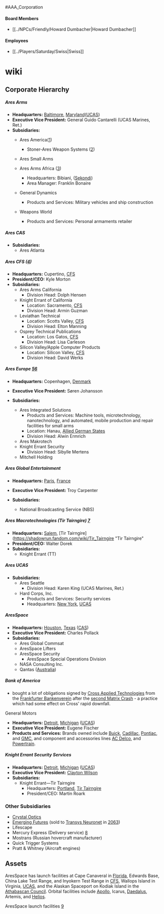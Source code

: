 #AAA_Corporation

#### Board Members
- [[../NPCs/Friendly/Howard Dumbacher|Howard Dumbacher]]


#### Employees
- [[../Players/Saturday/Swiss|Swiss]]


# wiki
## Corporate Hierarchy
##### Ares Arms

- **Headquarters:** [Baltimore](https://shadowrun.fandom.com/wiki/Baltimore "Baltimore"), [Maryland](https://shadowrun.fandom.com/wiki/Maryland "Maryland")([UCAS](https://shadowrun.fandom.com/wiki/UCAS "UCAS"))
- **Executive Vice President:** General Guido Cantarelli (UCAS Marines, Ret.)
- **Subsidiaries:**
	- Ares America([1](https://shadowrun.fandom.com/wiki/Ares_Macrotechnology#cite_note-1))
		- Stoner-Ares Weapon Systems ([2](https://shadowrun.fandom.com/wiki/Ares_Macrotechnology#cite_note-2))
	- Ares Small Arms
	- Ares Arms Africa ([3](https://shadowrun.fandom.com/wiki/Ares_Macrotechnology#cite_note-3))
		- Headquarters: Bibiani, ([Sekondi](https://shadowrun.fandom.com/wiki/Sekondi "Sekondi"))
		- Area Manager: Franklin Bonaire

	- General Dynamics
		- Products and Services: Military vehicles and ship construction

	- Weapons World
		- Products and Services: Personal armaments retailer

##### Ares CAS

- **Subsidiaries:**
	- Ares Atlanta

##### Ares CFS ([4](https://shadowrun.fandom.com/wiki/Ares_Macrotechnology#cite_note-4))

- **Headquarters:** Cupertino, [CFS](https://shadowrun.fandom.com/wiki/CFS "CFS")
- **President/CEO:** Kyle Morton
- **Subsidiaries:**
	- Ares Arms California
		- Division Head: Dolph Hensen
	- Knight Errant of California
		- Location: Sacramento, [CFS](https://shadowrun.fandom.com/wiki/CFS "CFS")
		- Division Head: Armin Guzman
	- Leviathan Technical
		- Location: Scotts Valley, [CFS](https://shadowrun.fandom.com/wiki/CFS "CFS")
		- Division Head: Elton Manning
	- Osprey Technical Publications
		- Location: Los Gatos, [CFS](https://shadowrun.fandom.com/wiki/CFS "CFS")
		- Division Head: Lisa Carleson
	- Silicon Valley/Apple Computer Products
		- Location: Silicon Valley, [CFS](https://shadowrun.fandom.com/wiki/CFS "CFS")
		- Division Head: David Werks

##### Ares Europe [5](https://shadowrun.fandom.com/wiki/Ares_Macrotechnology#cite_note-5)[6](https://shadowrun.fandom.com/wiki/Ares_Macrotechnology#cite_note-6)

- **Headquarters:** Copenhagen, [Denmark](https://shadowrun.fandom.com/wiki/Denmark "Denmark")
- **Executive Vice President:** Søren Johansson
- **Subsidiaries:**

	- Ares Integrated Solutions
		- Products and Services: Machine tools, microtechnology, nanotechnology, and automated, mobile production and repair facilities for small arms
		- Location: Hanau, [Allied German States](https://shadowrun.fandom.com/wiki/Allied_German_States "Allied German States")
		- Division Head: Alwin Ermrich
	- Ares Makrotech
	- Knight Errant Security
		- Division Head: Sibylle Mertens
	- Mitchell Holding

##### Ares Global Entertainment

- **Headquarters:** [Paris](https://shadowrun.fandom.com/wiki/Paris "Paris"), [France](https://shadowrun.fandom.com/wiki/France "France")
- **Executive Vice President:** Troy Carpenter
- **Subsidiaries:**

	- National Broadcasting Service (NBS)

##### Ares Macrotechnologies (Tir Tairngire) [7](https://shadowrun.fandom.com/wiki/Ares_Macrotechnology#cite_note-7)

- **Headquarters:** [Salem](https://shadowrun.fandom.com/wiki/Salem "Salem"), [Tir Tairngire](https://shadowrun.fandom.com/wiki/Tir_Tairngire "Tir Tairngire"
- **President/CEO:** Walter Dorek
- **Subsidiaries:**
	- Knight Errant (TT)

##### Ares UCAS

- **Subsidiaries:**
	- Ares Seattle
		- Division Head: Karen King (UCAS Marines, Ret.)
	- Hard Corps, Inc.
		- Products and Services: Security services
		- Headquarters: [New York](https://shadowrun.fandom.com/wiki/New_York "New York"), [UCAS](https://shadowrun.fandom.com/wiki/UCAS "UCAS")

##### AresSpace

- **Headquarters:** [Houston](https://shadowrun.fandom.com/wiki/Houston "Houston"), [Texas](https://shadowrun.fandom.com/wiki/Texas "Texas") ([CAS](https://shadowrun.fandom.com/wiki/CAS "CAS"))
- **Executive Vice President:** Charles Pollack
- **Subsidiaries:**
	- Ares Global Commsat
	- AresSpace Lifters
	- AresSpace Security
		- AresSpace Special Operations Division
	- NASA Consulting Inc.
	- Qantas ([Australia](https://shadowrun.fandom.com/wiki/Australia "Australia"))

##### Bank of America
- bought a lot of obligations signed by [Cross Applied Technologies](https://shadowrun.fandom.com/wiki/Cross_Applied_Technologies "Cross Applied Technologies") from the [Frankfurter Bankenverein](https://shadowrun.fandom.com/wiki/Frankfurter_Bankenverein "Frankfurter Bankenverein") after the [second Matrix Crash](https://shadowrun.fandom.com/wiki/Matrix_Crash_2.0 "Matrix Crash 2.0") - a practice which had some effect on Cross' rapid downfall.

General Motors
- **Headquarters:** [Detroit](https://shadowrun.fandom.com/wiki/Detroit "Detroit"), [Michigan](https://shadowrun.fandom.com/wiki/Michigan "Michigan") ([UCAS](https://shadowrun.fandom.com/wiki/UCAS "UCAS"))
- **Executive Vice President:** Eugene Fischer
- **Products and Services:** Brands owned include [Buick](http://en.wikipedia.org/wiki/Buick "wikipedia:Buick"), [Cadillac](http://en.wikipedia.org/wiki/Cadillac "wikipedia:Cadillac"), [Pontiac](http://en.wikipedia.org/wiki/Pontiac "wikipedia:Pontiac"), and [GMC](http://en.wikipedia.org/wiki/GMC "wikipedia:GMC"), and component and accessories lines [AC Delco](http://en.wikipedia.org/wiki/AC_Delco "wikipedia:AC Delco"), and [Powertrain](http://en.wikipedia.org/wiki/Powertrain "wikipedia:Powertrain").

##### Knight Errant Security Services
- **Headquarters:** [Detroit](https://shadowrun.fandom.com/wiki/Detroit "Detroit"), [Michigan](https://shadowrun.fandom.com/wiki/Michigan "Michigan") ([UCAS](https://shadowrun.fandom.com/wiki/UCAS "UCAS"))
- **Executive Vice President:** [Clayton Wilson](https://shadowrun.fandom.com/wiki/Clayton_Wilson "Clayton Wilson")
- **Subsidiaries:**
	- Knight Errant—Tir Tairngire
		- Headquarters: [Portland](https://shadowrun.fandom.com/wiki/Portland_(Tir_Tairngire) "Portland (Tir Tairngire)"), [Tir Tairngire](https://shadowrun.fandom.com/wiki/Tir_Tairngire "Tir Tairngire")
		- President/CEO: Martin Roark

### Other Subsidiaries

-   [Crystal Optics](https://ddneonoir.fandom.com/wiki/Crystal_Optics)
-   [Emerging Futures](https://shadowrun.fandom.com/wiki/Emerging_Futures "Emerging Futures") (sold to [Transys Neuronet](https://shadowrun.fandom.com/wiki/Transys_Neuronet "Transys Neuronet") in [2063](https://shadowrun.fandom.com/wiki/2063 "2063"))
-   Lifescape
-   Mercury Express (Delivery service) [8](https://shadowrun.fandom.com/wiki/Ares_Macrotechnology#cite_note-8)
-   Mostrans (Russian hovercraft manufacturer)
-   Quick Trigger Systems
-   Pratt & Whitney (Aircraft engines)

## Assets
AresSpace has launch facilities at Cape Canaveral in [Florida](https://shadowrun.fandom.com/wiki/Florida "Florida"), Edwards Base, China Lake Test Range, and Inyokern Test Range in [CFS](https://shadowrun.fandom.com/wiki/CFS "CFS"), Wallops Island in Virginia, [UCAS](https://shadowrun.fandom.com/wiki/UCAS "UCAS"), and the Alaskan Spaceport on Kodiak Island in the [Athabascan Council](https://shadowrun.fandom.com/wiki/Athabascan_Council "Athabascan Council"). Orbital facilities include [Apollo](https://shadowrun.fandom.com/wiki/Apollo "Apollo"), Icarus, [Daedalus](https://shadowrun.fandom.com/wiki/Daedalus "Daedalus"), Artemis, and [Helios](https://shadowrun.fandom.com/wiki/Helios "Helios").

AresSpace launch facilities [9](https://shadowrun.fandom.com/wiki/Ares_Macrotechnology#cite_note-9)
